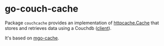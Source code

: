 go-couch-cache
============

Package `couchcache` provides an implementation of [httpcache.Cache](https://github.com/gregjones/httpcache/blob/master/httpcache.go#L30) that stores and retrieves data using a Couchdb ([client](http://github.com/cabify/go-couchdb)).

It's based on [mgo-cache](https://github.com/mcuadros/go-mgo-cache).
